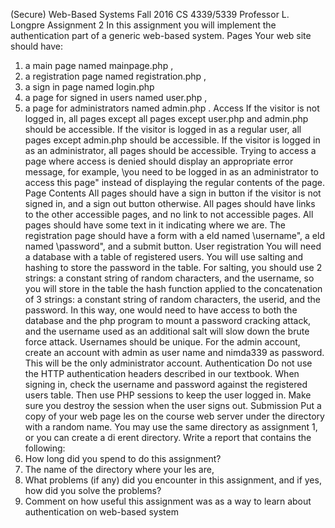 (Secure) Web-Based Systems
Fall 2016
CS 4339/5339
Professor L. Longpre
Assignment 2
In this assignment you will implement the authentication part of a generic
web-based system.
Pages
Your web site should have:
1.  a main page named
mainpage.php
,
2.  a registration page named
registration.php
,
3.  a sign in page named
login.php
4.  a page for signed in users named
user.php
,
5.  a page for administrators named
admin.php
.
Access
If the visitor is not logged in, all pages except all pages except
user.php
and
admin.php
should be accessible.
If the visitor is logged in as a regular user, all pages except
admin.php
should
be accessible.
If the visitor is logged in as an administrator, all pages should be accessible.
Trying to access a page where access is denied should display an appropriate
error message, for example, \you need to be logged in as an administrator to
access this page" instead of displaying the regular contents of the page.
Page Contents
All pages should have a sign in button if the visitor is not signed in, and a
sign out button otherwise.
All pages should have links to the other accessible pages, and no link to not
accessible pages.
All pages should have some text in it indicating where we are.
The registration page should have a form with a  eld named \username", a
 eld named \password", and a submit button.
User registration
You will need a database with a table of registered users.  You will use salting
and hashing to store the password in the table.  For salting, you should use
2 strings:  a constant string of random characters, and the username, so you
will store in the table the hash function applied to the concatenation of 3
strings: a constant string of random characters, the userid, and the password.
In this way, one would need to have access to both the database and the php
program to mount a password cracking attack, and the username used as an
additional salt will slow down the brute force attack.  Usernames should be
unique.
For  the  admin  account,  create  an  account  with
admin
as  user  name  and
nimda339
as password.  This will be the only administrator account.
Authentication
Do  not  use  the  HTTP  authentication  headers  described  in  our  textbook.
When  signing  in,  check  the  username  and  password  against  the  registered
users table.  Then use PHP sessions to keep the user logged in.  Make sure
you destroy the session when the user signs out.
Submission
Put a copy of your web page  les on the course web server under the directory
with a random name.  You may use the same directory as assignment 1, or
you can create a di erent directory.
Write a report that contains the following:
1.  How long did you spend to do this assignment?
2.  The name of the directory where your  les are,
3.  What problems (if any) did you encounter in this assignment,  and if
yes, how did you solve the problems?
4.  Comment on how useful this assignment was as a way to learn about
authentication on web-based system
